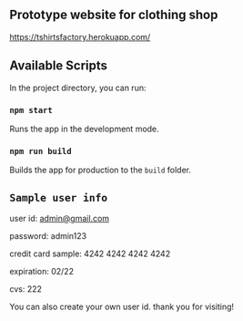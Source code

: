 ## Prototype website for clothing shop<br>
https://tshirtsfactory.herokuapp.com/

## Available Scripts

In the project directory, you can run:

### `npm start`

Runs the app in the development mode.<br>

### `npm run build`

Builds the app for production to the `build` folder.<br>

## `Sample user info`
user id: admin@gmail.com

password: admin123

credit card sample: 4242 4242 4242 4242

expiration: 02/22

cvs: 222

You can also create your own user id.
thank you for visiting!
